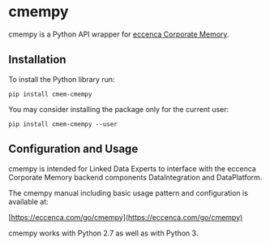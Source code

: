 # cmempy

cmempy is a Python API wrapper for [eccenca Corporate Memory](https://documentation.eccenca.com/).

## Installation

To install the Python library run:

    pip install cmem-cmempy

You may consider installing the package only for the current user:

    pip install cmem-cmempy --user

## Configuration and Usage

cmempy is intended for Linked Data Experts to interface with the eccenca Corporate Memory backend components DataIntegration and DataPlatform.

The cmempy manual including basic usage pattern and configuration is available at:

[https://eccenca.com/go/cmempy](https://eccenca.com/go/cmempy)

cmempy works with Python 2.7 as well as with Python 3.

